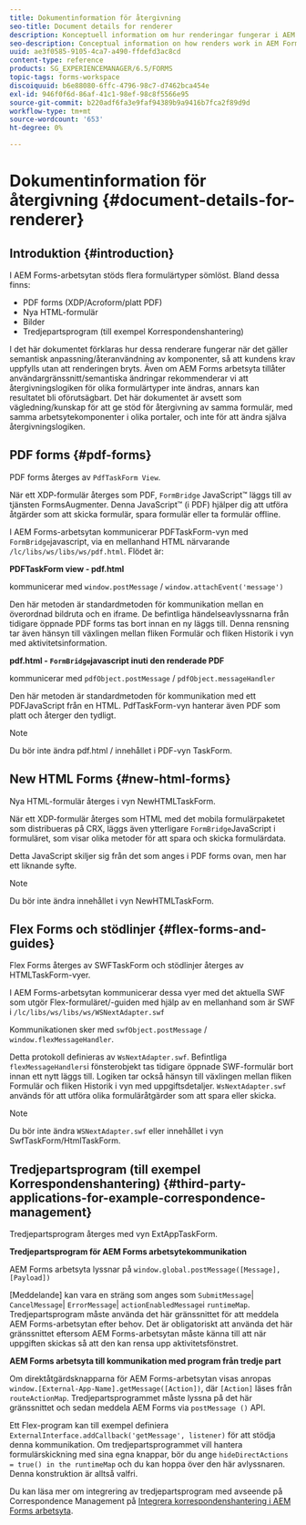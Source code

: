 ```yaml
---
title: Dokumentinformation för återgivning
seo-title: Document details for renderer
description: Konceptuell information om hur renderingar fungerar i AEM Forms arbetsyta för att återge de olika formulär och filtyper som stöds.
seo-description: Conceptual information on how renders work in AEM Forms workspace to render the various supported form and file types.
uuid: ae3f0585-9105-4ca7-a490-ffdefd3ac8cd
content-type: reference
products: SG_EXPERIENCEMANAGER/6.5/FORMS
topic-tags: forms-workspace
discoiquuid: b6e88080-6ffc-4796-98c7-d7462bca454e
exl-id: 946f0f6d-86af-41c1-98ef-98c8f5566e95
source-git-commit: b220adf6fa3e9faf94389b9a9416b7fca2f89d9d
workflow-type: tm+mt
source-wordcount: '653'
ht-degree: 0%

---
```


# Dokumentinformation för återgivning {#document-details-for-renderer}

## Introduktion {#introduction}

I AEM Forms-arbetsytan stöds flera formulärtyper sömlöst. Bland dessa finns:

* PDF forms (XDP/Acroform/platt PDF)
* Nya HTML-formulär
* Bilder
* Tredjepartsprogram (till exempel Korrespondenshantering)

I det här dokumentet förklaras hur dessa renderare fungerar när det gäller semantisk anpassning/återanvändning av komponenter, så att kundens krav uppfylls utan att renderingen bryts. Även om AEM Forms arbetsyta tillåter användargränssnitt/semantiska ändringar rekommenderar vi att återgivningslogiken för olika formulärtyper inte ändras, annars kan resultatet bli oförutsägbart. Det här dokumentet är avsett som vägledning/kunskap för att ge stöd för återgivning av samma formulär, med samma arbetsytekomponenter i olika portaler, och inte för att ändra själva återgivningslogiken.

## PDF forms {#pdf-forms}

PDF forms återges av `PdfTaskForm View`.

När ett XDP-formulär återges som PDF, `FormBridge` JavaScript™ läggs till av tjänsten FormsAugmenter. Denna JavaScript™ (i PDF) hjälper dig att utföra åtgärder som att skicka formulär, spara formulär eller ta formulär offline.

I AEM Forms-arbetsytan kommunicerar PDFTaskForm-vyn med `FormBridge`javascript, via en mellanhand HTML närvarande `/lc/libs/ws/libs/ws/pdf.html`. Flödet är:

**PDFTaskForm view - pdf.html**

kommunicerar med `window.postMessage` / `window.attachEvent('message')`

Den här metoden är standardmetoden för kommunikation mellan en överordnad bildruta och en iframe. De befintliga händelseavlyssnarna från tidigare öppnade PDF forms tas bort innan en ny läggs till. Denna rensning tar även hänsyn till växlingen mellan fliken Formulär och fliken Historik i vyn med aktivitetsinformation.

**pdf.html - `FormBridge`javascript inuti den renderade PDF**

kommunicerar med `pdfObject.postMessage` / `pdfObject.messageHandler`

Den här metoden är standardmetoden för kommunikation med ett PDFJavaScript från en HTML. PdfTaskForm-vyn hanterar även PDF som platt och återger den tydligt.

>[!NOTE]
>
>Du bör inte ändra pdf.html / innehållet i PDF-vyn TaskForm.

## New HTML Forms {#new-html-forms}

Nya HTML-formulär återges i vyn NewHTMLTaskForm.

När ett XDP-formulär återges som HTML med det mobila formulärpaketet som distribueras på CRX, läggs även ytterligare `FormBridge`JavaScript i formuläret, som visar olika metoder för att spara och skicka formulärdata.

Detta JavaScript skiljer sig från det som anges i PDF forms ovan, men har ett liknande syfte.

>[!NOTE]
>
>Du bör inte ändra innehållet i vyn NewHTMLTaskForm.

## Flex Forms och stödlinjer {#flex-forms-and-guides}

Flex Forms återges av SWFTaskForm och stödlinjer återges av HTMLTaskForm-vyer.

I AEM Forms-arbetsytan kommunicerar dessa vyer med det aktuella SWF som utgör Flex-formuläret/-guiden med hjälp av en mellanhand som är SWF i `/lc/libs/ws/libs/ws/WSNextAdapter.swf`

Kommunikationen sker med `swfObject.postMessage` / `window.flexMessageHandler`.

Detta protokoll definieras av `WsNextAdapter.swf`. Befintliga `flexMessageHandlers`i fönsterobjekt tas tidigare öppnade SWF-formulär bort innan ett nytt läggs till. Logiken tar också hänsyn till växlingen mellan fliken Formulär och fliken Historik i vyn med uppgiftsdetaljer. `WsNextAdapter.swf` används för att utföra olika formuläråtgärder som att spara eller skicka.

>[!NOTE]
>
>Du bör inte ändra `WSNextAdapter.swf` eller innehållet i vyn SwfTaskForm/HtmlTaskForm.

## Tredjepartsprogram (till exempel Korrespondenshantering) {#third-party-applications-for-example-correspondence-management}

Tredjepartsprogram återges med vyn ExtAppTaskForm.

**Tredjepartsprogram för AEM Forms arbetsytekommunikation**

AEM Forms arbetsyta lyssnar på `window.global.postMessage([Message],[Payload])`

[Meddelande] kan vara en sträng som anges som `SubmitMessage`| `CancelMessage`| `ErrorMessage`| `actionEnabledMessage`i `runtimeMap`. Tredjepartsprogram måste använda det här gränssnittet för att meddela AEM Forms-arbetsytan efter behov. Det är obligatoriskt att använda det här gränssnittet eftersom AEM Forms-arbetsytan måste känna till att när uppgiften skickas så att den kan rensa upp aktivitetsfönstret.

**AEM Forms arbetsyta till kommunikation med program från tredje part**

Om direktåtgärdsknapparna för AEM Forms-arbetsytan visas anropas `window.[External-App-Name].getMessage([Action])`, där `[Action]` läses från `routeActionMap`. Tredjepartsprogrammet måste lyssna på det här gränssnittet och sedan meddela AEM Forms via `postMessage ()` API.

Ett Flex-program kan till exempel definiera `ExternalInterface.addCallback('getMessage', listener)` för att stödja denna kommunikation. Om tredjepartsprogrammet vill hantera formulärskickning med sina egna knappar, bör du ange `hideDirectActions = true() in the runtimeMap` och du kan hoppa över den här avlyssnaren. Denna konstruktion är alltså valfri.

Du kan läsa mer om integrering av tredjepartsprogram med avseende på Correspondence Management på [Integrera korrespondenshantering i AEM Forms arbetsyta](/help/forms/using/integrating-correspondence-management-html-workspace.md).
